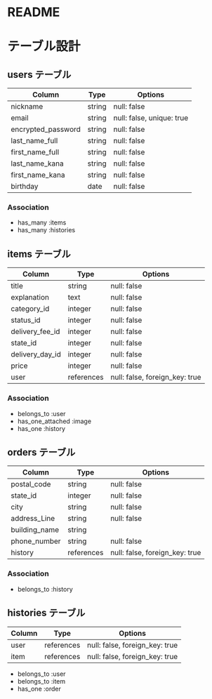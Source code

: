 # README

# テーブル設計

## users テーブル

| Column               | Type    | Options                   |
| -------------------- | ------- | ------------------------- |
| nickname             | string  | null: false               |
| email                | string  | null: false, unique: true | 
| encrypted_password   | string  | null: false               |
| last_name_full       | string  | null: false               |
| first_name_full      | string  | null: false               |
| last_name_kana       | string  | null: false               |
| first_name_kana      | string  | null: false               |
| birthday             | date    | null: false               |


### Association

- has_many :items
- has_many :histories



## items テーブル

| Column          | Type       | Options                        |
| --------------- | ---------- | ------------------------------ |
| title           | string     | null: false                    |
| explanation     | text       | null: false                    |
| category_id     | integer    | null: false                    |
| status_id       | integer    | null: false                    |
| delivery_fee_id | integer    | null: false                    |
| state_id        | integer    | null: false                    |
| delivery_day_id | integer    | null: false                    |
| price           | integer    | null: false                    |
| user            | references | null: false, foreign_key: true |


### Association

- belongs_to :user
- has_one_attached :image
- has_one :history



## orders テーブル

| Column               | Type       | Options                           |
| -------------------- | ---------- | --------------------------------- |
| postal_code          | string     | null: false                       |
| state_id             | integer    | null: false                       |
| city                 | string     | null: false                       |
| address_Line         | string     | null: false                       |
| building_name        | string     |                                   |
| phone_number         | string     | null: false                       |
| history              | references | null: false, foreign_key: true    |


### Association

- belongs_to :history



## histories テーブル

| Column  | Type       | Options                           |
| ------- | ---------- | --------------------------------- |
| user    | references | null: false, foreign_key: true    |
| item    | references | null: false, foreign_key: true    |



- belongs_to :user
- belongs_to :item 
- has_one :order

